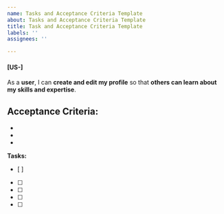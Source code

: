 ```yaml
---
name: Tasks and Acceptance Criteria Template
about: Tasks and Acceptance Criteria Template
title: Task and Acceptance Criteria Template
labels: ''
assignees: ''

---
```


#### [US-] 
As a **user**, I can **create and edit my profile** so that **others can learn about my skills and expertise**.

**Acceptance Criteria:**
- 
- 
-   
- 

**Tasks:**
- [ ] 
- [ ]
- [ ] 
- [ ]   
- [ ]
